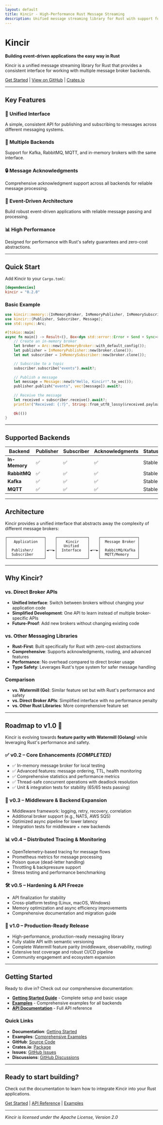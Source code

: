```yaml
---
layout: default
title: Kincir - High-Performance Rust Message Streaming
description: Unified message streaming library for Rust with support for multiple broker backends
---
```


# Kincir

**Building event-driven applications the easy way in Rust**

Kincir is a unified message streaming library for Rust that provides a consistent interface for working with multiple message broker backends.

[Get Started](docs/getting-started.html) | [View on GitHub](https://github.com/rezacute/kincir) | [Crates.io](https://crates.io/crates/kincir)

---

## Key Features

### 🔧 Unified Interface
A simple, consistent API for publishing and subscribing to messages across different messaging systems.

### 🚀 Multiple Backends
Support for Kafka, RabbitMQ, MQTT, and in-memory brokers with the same interface.

### 🔒 Message Acknowledgments
Comprehensive acknowledgment support across all backends for reliable message processing.

### 🎯 Event-Driven Architecture
Build robust event-driven applications with reliable message passing and processing.

### 📊 High Performance
Designed for performance with Rust's safety guarantees and zero-cost abstractions.

---

## Quick Start

Add Kincir to your `Cargo.toml`:

```toml
[dependencies]
kincir = "0.2.0"
```

### Basic Example

```rust
use kincir::memory::{InMemoryBroker, InMemoryPublisher, InMemorySubscriber};
use kincir::{Publisher, Subscriber, Message};
use std::sync::Arc;

#[tokio::main]
async fn main() -> Result<(), Box<dyn std::error::Error + Send + Sync>> {
    // Create an in-memory broker
    let broker = Arc::new(InMemoryBroker::with_default_config());
    let publisher = InMemoryPublisher::new(broker.clone());
    let mut subscriber = InMemorySubscriber::new(broker.clone());

    // Subscribe to a topic
    subscriber.subscribe("events").await?;
    
    // Publish a message
    let message = Message::new(b"Hello, Kincir!".to_vec());
    publisher.publish("events", vec![message]).await?;
    
    // Receive the message
    let received = subscriber.receive().await?;
    println!("Received: {:?}", String::from_utf8_lossy(&received.payload));
    
    Ok(())
}
```

---

## Supported Backends

| Backend | Publisher | Subscriber | Acknowledgments | Status |
|---------|-----------|------------|-----------------|--------|
| **In-Memory** | ✅ | ✅ | ✅ | Stable |
| **RabbitMQ** | ✅ | ✅ | ✅ | Stable |
| **Kafka** | ✅ | ✅ | ✅ | Stable |
| **MQTT** | ✅ | ✅ | ✅ | Stable |

---

## Architecture

Kincir provides a unified interface that abstracts away the complexity of different message brokers:

```text
┌─────────────────┐    ┌──────────────┐    ┌─────────────────┐
│   Application   │    │    Kincir    │    │  Message Broker │
│                 │    │   Unified    │    │                 │
│  Publisher/     │◄──►│  Interface   │◄──►│  RabbitMQ/Kafka │
│  Subscriber     │    │              │    │  MQTT/Memory    │
└─────────────────┘    └──────────────┘    └─────────────────┘
```

---

## Why Kincir?

### vs. Direct Broker APIs
- **Unified Interface**: Switch between brokers without changing your application code
- **Simplified Development**: One API to learn instead of multiple broker-specific APIs
- **Future-Proof**: Add new brokers without changing existing code

### vs. Other Messaging Libraries
- **Rust-First**: Built specifically for Rust with zero-cost abstractions
- **Comprehensive**: Supports acknowledgments, routing, and advanced features
- **Performance**: No overhead compared to direct broker usage
- **Type Safety**: Leverages Rust's type system for safer message handling

### Comparison

- **vs. Watermill (Go)**: Similar feature set but with Rust's performance and safety
- **vs. Direct Broker APIs**: Simplified interface with no performance penalty
- **vs. Other Rust Libraries**: More comprehensive feature set

---

## Roadmap to v1.0 🚀

Kincir is evolving towards **feature parity with Watermill (Golang)** while leveraging Rust's performance and safety.

### ✅ v0.2 – Core Enhancements *(COMPLETED)*
- ✅ In-memory message broker for local testing  
- ✅ Advanced features: message ordering, TTL, health monitoring
- ✅ Comprehensive statistics and performance metrics
- ✅ Thread-safe concurrent operations with deadlock resolution
- ✅ Unit & integration tests for stability (65/65 tests passing)

### 🔄 v0.3 – Middleware & Backend Expansion  
- Middleware framework: logging, retry, recovery, correlation  
- Additional broker support (e.g., NATS, AWS SQS)  
- Optimized async pipeline for lower latency  
- Integration tests for middleware + new backends  

### 📊 v0.4 – Distributed Tracing & Monitoring  
- OpenTelemetry-based tracing for message flows  
- Prometheus metrics for message processing  
- Poison queue (dead-letter handling)  
- Throttling & backpressure support  
- Stress testing and performance benchmarking  

### 🛠 v0.5 – Hardening & API Freeze  
- API finalization for stability  
- Cross-platform testing (Linux, macOS, Windows)  
- Memory optimization and async efficiency improvements  
- Comprehensive documentation and migration guide  

### 🚀 v1.0 – Production-Ready Release  
- High-performance, production-ready messaging library  
- Fully stable API with semantic versioning  
- Complete Watermill feature parity (middleware, observability, routing)  
- Extensive test coverage and robust CI/CD pipeline  
- Community engagement and ecosystem expansion  

---

## Getting Started

Ready to dive in? Check out our comprehensive documentation:

- **[Getting Started Guide](docs/getting-started.html)** - Complete setup and basic usage
- **[Examples](examples/)** - Comprehensive examples for all backends
- **[API Documentation](https://docs.rs/kincir)** - Full API reference

### Quick Links

- **Documentation**: [Getting Started](docs/getting-started.html)
- **Examples**: [Comprehensive Examples](examples/)
- **GitHub**: [Source Code](https://github.com/rezacute/kincir)
- **Crates.io**: [Package](https://crates.io/crates/kincir)
- **Issues**: [GitHub Issues](https://github.com/rezacute/kincir/issues)
- **Discussions**: [GitHub Discussions](https://github.com/rezacute/kincir/discussions)

---

## Ready to start building?

Check out the documentation to learn how to integrate Kincir into your Rust applications.

[Get Started](docs/getting-started.html) | [API Reference](https://docs.rs/kincir) | [Examples](examples/)

---

*Kincir is licensed under the Apache License, Version 2.0*
